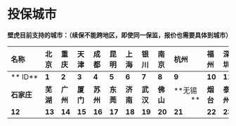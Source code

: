 # 投保城市



**壁虎目前支持的城市：（续保不能跨地区，即使同一保监，报价也需要具体到城市）**

| **名称** | **北京** | **重庆** | **天津** | **成都** | **昆明** | **上海** | **银川** | **南京** | **杭州** | **福州** | **深圳** |
| :--- | :--- | :--- | :--- | :--- | :--- | :--- | :--- | :--- | :--- | :--- | :--- |
| ** ID** | **1** | **2** | **3** | **4** | **5** | **6** | **7** | **8** | **9** | **10** | **11** |
| **石家庄** | **芜湖** | **广州** | **厦门** | **苏州** | **东莞** | **济南** | **武汉** | **佛山** | **无锡          ** | **烟台** | **泰州** |
| **12** | **13** | **14** | **15** | **16** | **17** | **18** | **19** | **20** | **21** | **22** | **23** |



